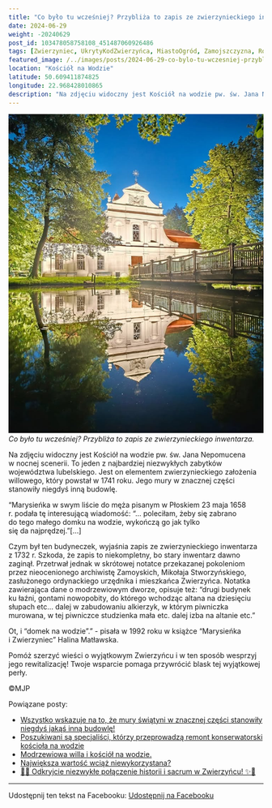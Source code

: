 ```yaml
---
title: "Co było tu wcześniej? Przybliża to zapis ze zwierzynieckiego inwentarza"
date: 2024-06-29
weight: -20240629
post_id: 103478058758108_451487060926486
tags: [Zwierzyniec, UkrytyKodZwierzyńca, MiastoOgród, Zamojszczyzna, Roztocze, Lubelskie, villarestituta, turystyka, dziedzictwo, zabytki, krajobrazy, TajemnicePrzeszłości, PodróżeWczasie, MagiczneMiejsce]
featured_image: /../images/posts/2024-06-29-co-bylo-tu-wczesniej-przybliza-to-zapis-ze-zwierzynieckiego.jpg
location: "Kościół na Wodzie"
latitude: 50.609411874825
longitude: 22.968428010865
description: "Na zdjęciu widoczny jest Kościół na wodzie pw. św. Jana Nepomucena w nocnej scenerii. To jeden z najbardziej niezwykłych zabytków województwa lubelski..."
---
```


![Co było tu wcześniej? Przybliża to zapis ze zwierzynieckiego inwentarza.](/images/posts/2024-06-29-co-bylo-tu-wczesniej-przybliza-to-zapis-ze-zwierzynieckiego.jpg)
*Co było tu wcześniej? Przybliża to zapis ze zwierzynieckiego inwentarza.*

Na zdjęciu widoczny jest Kościół na wodzie pw. św. Jana Nepomucena w nocnej scenerii. To jeden z najbardziej niezwykłych zabytków województwa lubelskiego. Jest on elementem zwierzynieckiego założenia willowego, który powstał w 1741 roku. Jego mury w znacznej części stanowiły niegdyś inną budowlę.

“Marysieńka w swym liście do męża pisanym w Płoskiem 23 maja 1658 r. podała tę interesującą wiadomość: “... poleciłam, żeby się zabrano do tego małego domku na wodzie, wykończą go jak tylko się da najprędzej.”[...]

Czym był ten budyneczek, wyjaśnia zapis ze zwierzynieckiego inwentarza z 1732 r. Szkoda, że zapis to niekompletny, bo stary inwentarz dawno zaginął. Przetrwał jednak w skrótowej notatce przekazanej pokoleniom przez nieocenionego archiwistę Zamoyskich, Mikołaja Stworzyńskiego, zasłużonego ordynackiego urzędnika i mieszkańca Zwierzyńca. Notatka zawierająca dane o modrzewiowym dworze, opisuje też: “drugi budynek ku łaźni, gontami nowopobity, do którego wchodząc altana na dziesięciu słupach etc… dalej w zabudowaniu alkierzyk, w którym piwniczka murowana, w tej piwniczce studzienka mała etc. dalej izba na altanie etc.”

Ot, i “domek na wodzie”.” -  pisała w 1992 roku w książce “Marysieńka i Zwierzyniec” Halina Matławska.

Pomóż szerzyć wieści o wyjątkowym Zwierzyńcu i w ten sposób wesprzyj jego rewitalizację!
Twoje wsparcie pomaga przywrócić blask tej wyjątkowej perły.



©MJP

Powiązane posty:
- [Wszystko wskazuje na to, że mury świątyni w znacznej części stanowiły niegdyś jakąś inną budowlę!](/posts/Wszystko-wskazuje-na-to-ze-mury-swiatyni-w-znacznej-czesci)
- [Poszukiwani są specjaliści, którzy przeprowadzą remont konserwatorski kościoła na wodzie](/posts/Poszukiwani-sa-specjalisci-ktorzy-przeprowadza-remont)
- [Modrzewiowa willa i kościół na wodzie.](/posts/Modrzewiowa-willa-i-kosciol-na-wodzie)
- [Największa wartość wciąż niewykorzystana?](/posts/Najwieksza-wartosc-wciaz-niewykorzystana)
- [🌟✨ Odkryjcie niezwykłe połączenie historii i sacrum w Zwierzyńcu! ✨🌟](/posts/-Odkryjcie-niezwykle-polaczenie-historii-i-sacrum)


---

Udostępnij ten tekst na Facebooku:
[Udostępnij na Facebooku](https://www.facebook.com/sharer/sharer.php?u=https://stowarzyszeniewachniewskiej.pl/posts/Co-bylo-tu-wczesniej-Przybliza-to-zapis-ze-zwierzynieckiego)

<script type="application/ld+json">
{
  "@context": "https://schema.org",
  "@type": "BlogPosting",
  "headline": "Co było tu wcześniej? Przybliża to zapis ze zwierzynieckiego inwentarza",
  "datePublished": "2024-06-29",
  "dateModified": "2024-06-29",
  "author": {
    "@type": "Person",
    "name": "Michał Jan Patyk"
  },
  "publisher": {
    "@type": "Organization",
    "name": "Stowarzyszenie im. Aleksandry Wachniewskiej",
    "logo": {
      "@type": "ImageObject",
      "url": "https://stowarzyszeniewachniewskiej.pl/images/logo/logo.svg"
    }
  },
  "mainEntityOfPage": {
    "@type": "WebPage",
    "@id": "https://stowarzyszeniewachniewskiej.pl/posts/co-bylo-tu-wczesniej-przybliza-to-zapis-ze-zwierzynieckiego"
  },
  "image": {
    "@type": "ImageObject",
    "url": "https://stowarzyszeniewachniewskiej.pl//images/posts/2024-06-29-co-bylo-tu-wczesniej-przybliza-to-zapis-ze-zwierzynieckiego.jpg"
  },
  "articleSection": "Dziedzictwo Kulturowe i Zabytki",
  "keywords": "[Zwierzyniec, UkrytyKodZwierzyńca, MiastoOgród, Zamojszczyzna, Roztocze, Lubelskie, villarestituta, turystyka, dziedzictwo, zabytki, krajobrazy, TajemnicePrzeszłości, PodróżeWczasie, MagiczneMiejsce]",
  "wordCount": 198,
  "articleBody": "Na zdjęciu widoczny jest Kościół na wodzie pw. św. Jana Nepomucena w nocnej scenerii. To jeden z najbardziej niezwykłych zabytków województwa lubelskiego. Jest on elementem zwierzynieckiego założenia willowego, który powstał w 1741 roku. Jego mury w znacznej części stanowiły niegdyś inną budowlę.\n\n“Marysieńka w swym liście do męża pisanym w Płoskiem 23 maja 1658 r. podała tę interesującą wiadomość: “... poleciłam, żeby się zabrano do tego małego domku na wodzie, wykończą go jak tylko się da najprędzej.”[...]\n\nCzym był ten budyneczek, wyjaśnia zapis ze zwierzynieckiego inwentarza z 1732 r. Szkoda, że zapis to niekompletny, bo stary inwentarz dawno zaginął. Przetrwał jednak w skrótowej notatce przekazanej pokoleniom przez nieocenionego archiwistę Zamoyskich, Mikołaja Stworzyńskiego, zasłużonego ordynackiego urzędnika i mieszkańca Zwierzyńca. Notatka zawierająca dane o modrzewiowym dworze, opisuje też: “drugi budynek ku łaźni, gontami nowopobity, do którego wchodząc altana na dziesięciu słupach etc… dalej w zabudowaniu alkierzyk, w którym piwniczka murowana, w tej piwniczce studzienka mała etc. dalej izba na altanie etc.”\n\nOt, i “domek na wodzie”.” -  pisała w 1992 roku w książce “Marysieńka i Zwierzyniec” Halina Matławska.\n\nPomóż szerzyć wieści o wyjątkowym Zwierzyńcu i w ten sposób wesprzyj jego rewitalizację!\nTwoje wsparcie pomaga przywrócić blask tej wyjątkowej perły.\n\n\n\n©MJP",
  "description": "Na zdjęciu widoczny jest Kościół na wodzie pw. św. Jana Nepomucena w nocnej scenerii. To jeden z najbardziej niezwykłych zabytków województwa lubelski...",
  "copyrightHolder": {
    "@type": "Person",
    "name": "Michał Jan Patyk"
  }
}
</script>
<script type="application/ld+json">
{
  "@context": "https://schema.org",
  "@type": "BreadcrumbList",
  "itemListElement": [
    {
      "@type": "ListItem",
      "position": 1,
      "name": "Home",
      "item": "https://stowarzyszeniewachniewskiej.pl"
    },
    {
      "@type": "ListItem",
      "position": 2,
      "name": "posts",
      "item": "https://stowarzyszeniewachniewskiej.pl/posts"
    },
    {
      "@type": "ListItem",
      "position": 3,
      "name": "Co było tu wcześniej? Przybliża to zapis ze zwierzynieckiego inwentarza",
      "item": "https://stowarzyszeniewachniewskiej.pl/posts/co-bylo-tu-wczesniej-przybliza-to-zapis-ze-zwierzynieckiego"
    }
  ]
}
</script>
